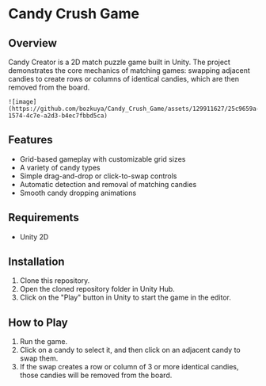 # Candy Crush Game

## Overview
Candy Creator is a 2D match puzzle game built in Unity. The project demonstrates the core mechanics of matching games: swapping adjacent candies to create rows or columns of identical candies, which are then removed from the board.

    ![image](https://github.com/bozkuya/Candy_Crush_Game/assets/129911627/25c9659a-1574-4c7e-a2d3-b4ec7fbbd5ca)


## Features
- Grid-based gameplay with customizable grid sizes
- A variety of candy types
- Simple drag-and-drop or click-to-swap controls
- Automatic detection and removal of matching candies
- Smooth candy dropping animations

## Requirements
- Unity 2D

## Installation
1. Clone this repository.
2. Open the cloned repository folder in Unity Hub.
3. Click on the "Play" button in Unity to start the game in the editor.

## How to Play
1. Run the game.
2. Click on a candy to select it, and then click on an adjacent candy to swap them.
3. If the swap creates a row or column of 3 or more identical candies, those candies will be removed from the board.


